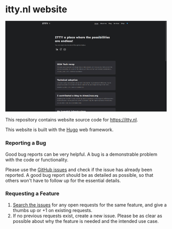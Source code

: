# itty.nl website

[![itty.nl](./site_screenshot.png)](https://itty.nl)

This repository contains website source code for https://itty.nl.

This website is built with the [Hugo](https://gohugo.io/) web framework.

### Reporting a Bug

Good bug reports can be very helpful. A bug is a demonstrable problem with the code or functionality.

Please use the [GitHub issues](https://github.com/randommen96/itty.nl/issues) and check if the issue has already been reported. A good bug report should be as detailed as possible, so that others won't have to follow up for the essential details.

### Requesting a Feature

1. [Search the issues](https://github.com/randommen96/itty.nl/issues) for any open requests for the same feature, and give a thumbs up or +1 on existing requests.
1. If no previous requests exist, create a new issue. Please be as clear as possible about why the feature is needed and the intended use case.
